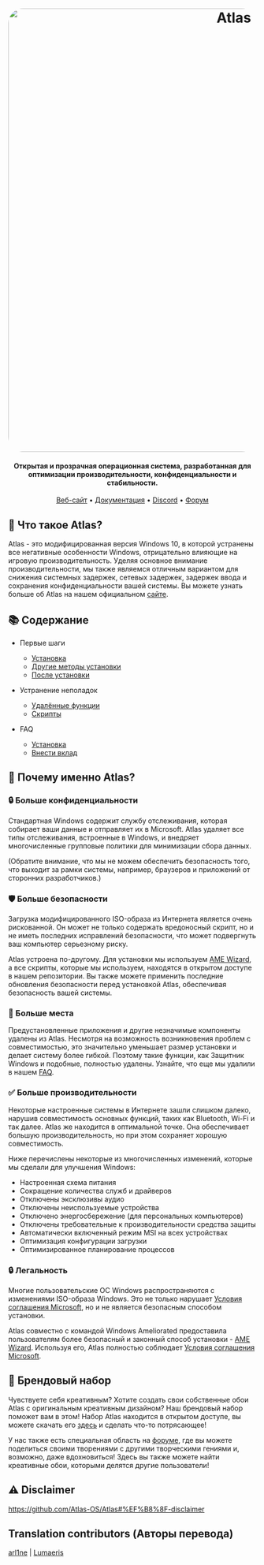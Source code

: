 ﻿
<h1 align="center">
  <a href="http://atlasos.net"><img src="https://cdn.jsdelivr.net/gh/Atlas-OS/Atlas@main/img/banner.png" alt="Atlas" width="900" style="border-radius: 30px"></a>
</h1>

<h4 align="center">Открытая и прозрачная операционная система, разработанная для оптимизации производительности, конфиденциальности и стабильности.</h4>

<p align="center">
  <a href="https://atlasos.net">Веб-сайт</a>
  •
  <a href="https://docs.atlasos.net">Документация</a>
  •
  <a href="https://discord.atlasos.net" target="_blank">Discord</a>
  •
  <a href="https://forum.atlasos.net">Форум</a>
</p>

## 🤔 **Что такое Atlas?**

Atlas - это модифицированная версия Windows 10, в которой устранены все негативные особенности Windows, отрицательно влияющие на игровую производительность.
Уделяя основное внимание производительности, мы также являемся отличным вариантом для снижения системных задержек, сетевых задержек, задержек ввода и сохранения конфиденциальности вашей системы.
Вы можете узнать больше об Atlas на нашем официальном [сайте](https://atlasos.net).

## 📚 **Содержание**

- Первые шаги
  - [Установка](https://docs.atlasos.net/getting-started/installation)
  - [Другие методы установки](https://docs.atlasos.net/getting-started/other-installation-methods/no-usb)
  - [После установки](https://docs.atlasos.net/getting-started/post-installation/drivers)

- Устранение неполадок
  - [Удалённые функции](https://docs.atlasos.net/troubleshooting/removed-features)
  - [Скрипты](https://docs.atlasos.net/troubleshooting/scripts)

- FAQ
  - [Установка](https://docs.atlasos.net/FAQ/Installation)
  - [Внести вклад](https://docs.atlasos.net/FAQ/Contribute)

## 👀 **Почему именно Atlas?**

### 🔒 Больше конфиденциальности
Стандартная Windows содержит службу отслеживания, которая собирает ваши данные и отправляет их в Microsoft.
Atlas удаляет все типы отслеживания, встроенные в Windows, и внедряет многочисленные групповые политики для минимизации сбора данных.

(Обратите внимание, что мы не можем обеспечить безопасность того, что выходит за рамки системы, например, браузеров и приложений от сторонних разработчиков.)

### 🛡️ Больше безопасности
Загрузка модифицированного ISO-образа из Интернета является очень рискованной. Он может не только содержать вредоносный скрипт, но и не иметь последних исправлений безопасности, что может подвергнуть ваш компьютер серьезному риску.

Atlas устроена по-другому. Для установки мы используем [AME Wizard](https://ameliorated.io), а все скрипты, которые мы используем, находятся в открытом доступе в нашем репозитории. Вы также можете применить последние обновления безопасности перед установкой Atlas, обеспечивая безопасность вашей системы.

### 🚀 Больше места
Предустановленные приложения и другие незначимые компоненты удалены из Atlas. Несмотря на возможность возникновения проблем с совместимостью, это значительно уменьшает размер установки и делает систему более гибкой. Поэтому такие функции, как Защитник Windows и подобные, полностью удалены.
Узнайте, что еще мы удалили в нашем [FAQ](https://docs.atlasos.net/troubleshooting/removed-features).

### ✅ Больше производительности
Некоторые настроенные системы в Интернете зашли слишком далеко, нарушив совместимость основных функций, таких как Bluetooth, Wi-Fi и так далее.
Atlas же находится в оптимальной точке. Она обеспечивает большую производительность, но при этом сохраняет хорошую совместимость.

Ниже перечислены некоторые из многочисленных изменений, которые мы сделали для улучшения Windows:
- Настроенная схема питания
- Сокращение количества служб и драйверов
- Отключены эксклюзивы аудио
- Отключены неиспользуемые устройства
- Отключено энергосбережение (для персональных компьютеров)
- Отключены требовательные к производительности средства защиты
- Автоматически включенный режим MSI на всех устройствах
- Оптимизация конфигурации загрузки
- Оптимизированное планирование процессов

### 🔒 Легальность
Многие пользовательские ОС Windows распространяются с изменениями ISO-образа Windows. Это не только нарушает [Условия соглашения Microsoft](https://www.microsoft.com/en-us/Useterms/Retail/Windows/10/UseTerms_Retail_Windows_10_Russian.htm), но и не является безопасным способом установки.

Atlas совместно с командой Windows Ameliorated предоставила пользователям более безопасный и законный способ установки - [AME Wizard](https://ameliorated.io). Используя его, Atlas полностью соблюдает [Условия соглашения Microsoft](https://www.microsoft.com/en-us/Useterms/Retail/Windows/10/UseTerms_Retail_Windows_10_Russian.htm).

## 🎨 Брендовый набор
Чувствуете себя креативным? Хотите создать свои собственные обои Atlas с оригинальным креативным дизайном? Наш брендовый набор поможет вам в этом!
Набор Atlas находится в открытом доступе, вы можете скачать его [здесь](https://cdn.jsdelivr.net/gh/Atlas-OS/Atlas@main/img/brand-kit.zip) и сделать что-то потрясающее!

У нас также есть специальная область на [форуме](https://forum.atlasos.net/t/art-showcase), где вы можете поделиться своими творениями с другими творческими гениями и, возможно, даже вдохновиться! Здесь вы также можете найти креативные обои, которыми делятся другие пользователи!

## ⚠️ Disclaimer
https://github.com/Atlas-OS/Atlas#%EF%B8%8F-disclaimer

## Translation contributors (Авторы перевода)

[arl1ne](https://github.com/arl1nef) |
[Lumaeris](https://github.com/Lumaeris)
